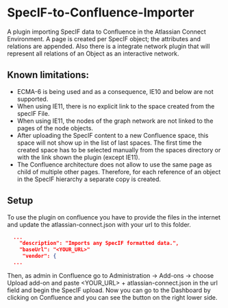 # SpecIF-to-Confluence-Importer
A plugin importing SpecIF data to Confluence in the Atlassian Connect Environment. A page is created per SpecIF object; the attributes and relations are appended.
Also there is a integrate network plugin that will represent all relations of an Object as an interactive network.
 
## Known limitations: 
 + ECMA-6 is being used and as a consequence, IE10 and below are not supported.
 + When using IE11, there is no explicit link to the space created from the specIF File. 
 + When using IE11, the nodes of the graph network are not linked to the pages of the node objects.
 + After uploading the SpecIF content to a new Confluence space, this space will not show up in the list of last spaces. The first time the created space has to be selected manually from the spaces directory or with the link shown the plugin (except IE11).
 + The Confluence architecture does not allow to use the same page as child of multiple other pages. Therefore, for each reference of an object in the SpecIF hierarchy a separate copy is created. 
 
## Setup

To use the plugin on confluence you have to provide the files in the internet and update the atlassian-connect.json with your url to this folder.

```json
  ...
    "description": "Imports any SpecIF formatted data.",
    "baseUrl": "<YOUR_URL>"
     "vendor": {
  ...  
```
Then, as admin in Confluence go to Administration -> Add-ons -> choose Upload add-on and paste <YOUR_URL> + atlassian-connect.json in the url field and begin the SpecIF upload. Now you can go to the Dashboard by clicking on Confluence and you can see the button on the right lower side. 
